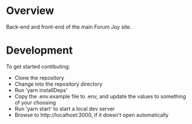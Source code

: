 Overview
========

Back-end and front-end of the main Forum Joy site.

Development
===========

To get started contibuting:

- Clone the repository
- Change into the repository directory
- Run 'yarn installDeps'
- Copy the .env.example file to .env, and update the values to something of your choosing
- Run 'yarn start' to start a local dev server
- Browse to http://localhost:3000, if it doesn't open automatically

